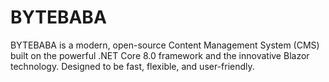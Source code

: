 # BYTEBABA
BYTEBABA is a modern, open-source Content Management System (CMS) built on the powerful .NET Core 8.0 framework and the innovative Blazor technology. Designed to be fast, flexible, and user-friendly.
